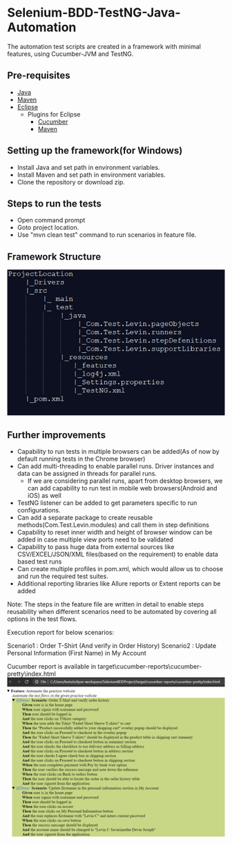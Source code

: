 # Selenium-BDD-TestNG-Java-Automation

The automation test scripts are created in a framework with minimal features, using Cucumber-JVM and TestNG.

## Pre-requisites

* [Java](https://java.com/en/download/manual.jsp)
* [Maven](https://maven.apache.org/download.cgi)
* [Eclipse](https://eclipse.org/downloads/)
	* Plugins for Eclipse
		* [Cucumber](http://download.eclipse.org/technology/m2e/releases/latest/)
		* [Maven](http://download.eclipse.org/technology/m2e/releases/latest/)
	
## Setting up the framework(for Windows)

* Install Java and set path in environment variables.
* Install Maven and set path in environment variables.
* Clone the repository or download zip.

## Steps to run the tests
* Open command prompt
* Goto project location.
* Use "mvn clean test" command to run scenarios in feature file.

## Framework Structure

![Framework structure](/Doc/Framework_Structure.png)
   
## Further improvements
* Capability to run tests in multiple browsers can be added(As of now by default running tests in the Chrome browser)
* Can add multi-threading to enable parallel runs. Driver instances and data can be assigned in threads for parallel runs.
	* If we are considering parallel runs, apart from desktop browsers, we can add capability to run test in mobile web browsers(Android and iOS) as well
* TestNG listener can be added to get parameters specific to run configurations.
* Can add a separate package to create reusable methods(Com.Test.Levin.modules) and call them in step definitions
* Capability to reset inner width and height of browser window can be added in case multiple view ports need to be validated
* Capability to pass huge data from external sources like CSV/EXCEL/JSON/XML files(based on the requirement) to enable data based test runs
* Can create multiple profiles in pom.xml, which would allow us to choose and run the required test suites.
* Additional reporting libraries like Allure reports or Extent reports can be added 

Note: The steps in the feature file are written in detail to enable steps reusability when different scenarios need to be automated by covering all options in the test flows.

Execution report for below scenarios:

Scenario1 : Order T-Shirt (And verify in Order History)
Scenario2 : Update Personal Information (First Name) in My Account

Cucumber report is available in target\cucumber-reports\cucumber-pretty\index.html
![Execution report](/Doc/Report.png)
